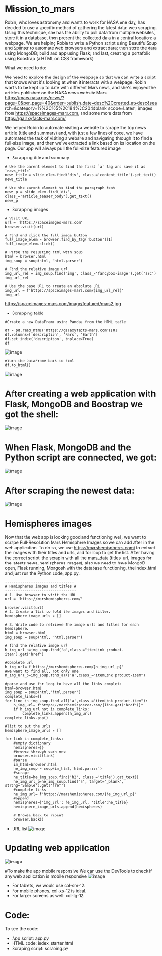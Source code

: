 # Mission_to_mars
Robin, who loves astronomy and wants to work for NASA one day, has decided to use a specific method of gathering the latest data: web scraping. Using this technique, she has the ability to pull data from multiple websites, store it in a database, then present the collected data in a central location: a webpage. We are helping Robin to write a Python script using BeautifulSoup and Splinter to automate web browsers and extract data; then store the data using MongoDB; build and app using Flask; and last, creating a portafolio using Boostrap (a HTML on CSS framework).

What we need to do:

We need to explore the design of the webpage so that we can write a script that knows what it's looking at when it interacts with a webpage. Robin wants to be kept up to date with different Mars news, and she's enjoyed the articles published on the NASA news website Mars https://mars.nasa.gov/news/?page=0&per_page=40&order=publish_date+desc%2Ccreated_at+desc&search=&category=19%2C165%2C184%2C204&blank_scope=Latest; images from https://spaceimages-mars.com, and some more data from https://galaxyfacts-mars.com/


We helped Robin to automate visiting a website to scrape the top news article (title and summary) and, with just a few lines of code, we have automated the task of visiting a website and navigating through it to find a full-size image, and then we've extracted a link based on its location on the page. Our app will always pull the full-size featured image.

- Scrapping title and summary

```
# Use the parent element to find the first `a` tag and save it as `news_title`
news_title = slide_elem.find('div', class_='content_title').get_text()
news_title

# Use the parent element to find the paragraph text
news_p = slide_elem.find('div', class_='article_teaser_body').get_text()
news_p

```
- Scrapping images
```
# Visit URL
url = 'https://spaceimages-mars.com'
browser.visit(url)

# Find and click the full image button
full_image_elem = browser.find_by_tag('button')[1]
full_image_elem.click()

# Parse the resulting html with soup
html = browser.html
img_soup = soup(html, 'html.parser')

# Find the relative image url
img_url_rel = img_soup.find('img', class_='fancybox-image').get('src')
img_url_rel

# Use the base URL to create an absolute URL
img_url = f'https://spaceimages-mars.com/{img_url_rel}'
img_url

```
https://spaceimages-mars.com/image/featured/mars2.jpg

- Scrapping table
```
#Create a new DataFrame using Pandas from the HTML table

df = pd.read_html('https://galaxyfacts-mars.com')[0]
df.columns=['description', 'Mars', 'Earth']
df.set_index('description', inplace=True)
df
```
![image](https://user-images.githubusercontent.com/43974872/200367777-854193d9-aba7-4656-b6f8-bdb436645d48.png)

```
#Turn the DataFrame back to html
df.to_html()

```
![image](https://user-images.githubusercontent.com/43974872/200367858-4edacfae-045f-49a8-bf15-d04f6f8efb37.png)

# After creating a web application with Flask, MongoDB and Boostrap we got the shell:

![image](https://user-images.githubusercontent.com/43974872/200478022-10a7c6b6-dc9c-478e-9df4-4c45dfd29db3.png)

# When Flask, MongoDB and the Python script are connected, we got:
![image](https://user-images.githubusercontent.com/43974872/200483460-a0d6d877-8d11-440b-9ccc-fbaaae66a8e6.png)

# After scraping the newest data:
![image](https://user-images.githubusercontent.com/43974872/200483283-5cfac232-49f8-46ea-882a-e9cf277c7668.png)

# Hemispheres images
Now that the web app is looking good and functioning well, we want to scrape Full-Resolution Mars Hemisphere Images so we can add after in the web application. To do so, we use https://marshemispheres.com/ to extract the images with their titles and urls, and for loop to get the list. After having the correct script, the scrapin with all the mars_data (titles, url, images for the latests news, hemispheres images), also we need to have MongoD open, Flask running, Mongosh with the database functioning, the index.html and just run the Python code, app.py.

```
-------------------------------- 
# Hemispheres images and titles #
---------------------------------
# 1. Use browser to visit the URL 
url = 'https://marshemispheres.com/'

browser.visit(url)
# 2. Create a list to hold the images and titles.
hemisphere_image_urls = []

# 3. Write code to retrieve the image urls and titles for each hemisphere.
html = browser.html
img_soup = soup(html, 'html.parser')

# find the relative image url
h_img_url_p=img_soup.find('a',class_="itemLink product-item").get('href')

#Complete url
h_img_url= f'https://marshemispheres.com/{h_img_url_p}'
#we want to find all, not only one
h_img_url_p=img_soup.find_all('a',class_="itemLink product-item")

#parse and use for loop to have all the links complete
html=browser.html
img_soup = soup(html,'html.parser')
complete_links=[]
for line in img_soup.find_all('a',class_="itemLink product-item"):
    h_img_url= f"https://marshemispheres.com/{line.get('href')}"
    if h_img_url not in complete_links:
        complete_links.append(h_img_url)
complete_links.pop()

#list to put the urls
hemisphere_image_urls = []

for link in complete_links:
    #empty dictionary
    hemispheres={}
    #browse through each one
    browser.visit(link)
    #parse
    im_html=browser.html
    he_img_soup = soup(im_html,'html.parser')
    #scrape
    he_title=he_img_soup.find('h2', class_='title').get_text()
    he_img_url_p=he_img_soup.find('a', target="_blank", string='Sample').get('href')
    #complete links
    he_img_url= f'https://marshemispheres.com/{he_img_url_p}'
    #append
    hemispheres={'img_url': he_img_url, 'title':he_title}
    hemisphere_image_urls.append(hemispheres)
        
    # Browse back to repeat
    browser.back()
```
- URL list
![image](https://user-images.githubusercontent.com/43974872/201003654-0200ba2d-1f87-4a77-803d-4aa7704a5b5a.png)

# Updating web application
![image](https://user-images.githubusercontent.com/43974872/201003267-998f09cd-d7e3-4aa6-a664-ab0c9ddf9836.png)

#To make the app mobile responsive
We can use the DevTools to check if any web application is mobile responsive 
![image](https://user-images.githubusercontent.com/43974872/201009160-d6de6c2e-608e-4d2b-a922-52f422c77a3f.png)

- For tablets, we would use col-sm-12. 
- For mobile phones, col-xs-12 is ideal. 
- For larger screens as well: col-lg-12.

# Code:
To see the code:

- App script: app.py
- HTML code: index_starter.html
- Scraping script: scraping.py
